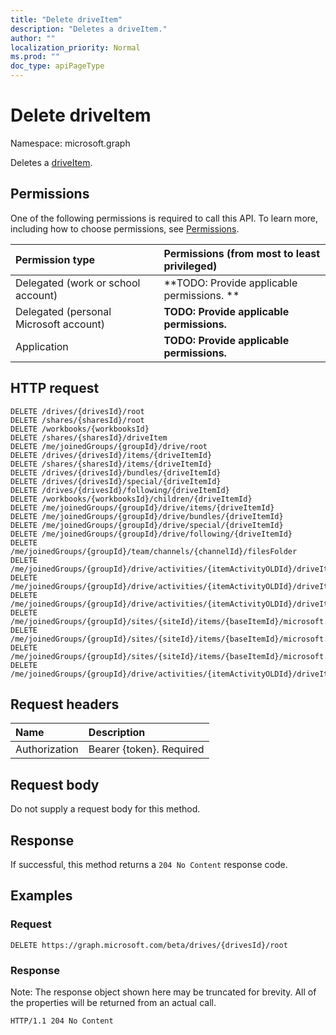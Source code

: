 ```yaml
---
title: "Delete driveItem"
description: "Deletes a driveItem."
author: ""
localization_priority: Normal
ms.prod: ""
doc_type: apiPageType
---
```


# Delete driveItem

Namespace: microsoft.graph

Deletes a [driveItem](../resources/driveitem.md).

## Permissions
One of the following permissions is required to call this API. To learn more, including how to choose permissions, see [Permissions](/concepts/permissions-reference.md).

|Permission type|Permissions (from most to least privileged)|
|:---|:---|
|Delegated (work or school account)|**TODO: Provide applicable permissions. **|
|Delegated (personal Microsoft account)|**TODO: Provide applicable permissions.**|
|Application|**TODO: Provide applicable permissions.**|

## HTTP request
<!-- {
  "blockType": "ignored"
}
-->
``` http
DELETE /drives/{drivesId}/root
DELETE /shares/{sharesId}/root
DELETE /workbooks/{workbooksId}
DELETE /shares/{sharesId}/driveItem
DELETE /me/joinedGroups/{groupId}/drive/root
DELETE /drives/{drivesId}/items/{driveItemId}
DELETE /shares/{sharesId}/items/{driveItemId}
DELETE /drives/{drivesId}/bundles/{driveItemId}
DELETE /drives/{drivesId}/special/{driveItemId}
DELETE /drives/{drivesId}/following/{driveItemId}
DELETE /workbooks/{workbooksId}/children/{driveItemId}
DELETE /me/joinedGroups/{groupId}/drive/items/{driveItemId}
DELETE /me/joinedGroups/{groupId}/drive/bundles/{driveItemId}
DELETE /me/joinedGroups/{groupId}/drive/special/{driveItemId}
DELETE /me/joinedGroups/{groupId}/drive/following/{driveItemId}
DELETE /me/joinedGroups/{groupId}/team/channels/{channelId}/filesFolder
DELETE /me/joinedGroups/{groupId}/drive/activities/{itemActivityOLDId}/driveItem
DELETE /me/joinedGroups/{groupId}/drive/activities/{itemActivityOLDId}/driveItem/listItem/driveItem
DELETE /me/joinedGroups/{groupId}/drive/activities/{itemActivityOLDId}/driveItem/children/{driveItemId}
DELETE /me/joinedGroups/{groupId}/sites/{siteId}/items/{baseItemId}/microsoft.graph.sharedDriveItem/root
DELETE /me/joinedGroups/{groupId}/sites/{siteId}/items/{baseItemId}/microsoft.graph.sharedDriveItem/driveItem
DELETE /me/joinedGroups/{groupId}/sites/{siteId}/items/{baseItemId}/microsoft.graph.sharedDriveItem/items/{driveItemId}
DELETE /me/joinedGroups/{groupId}/drive/activities/{itemActivityOLDId}/driveItem/analytics/itemActivityStats/{itemActivityStatId}/activities/{itemActivityId}/driveItem
```

## Request headers
|Name|Description|
|:---|:---|
|Authorization|Bearer {token}. Required|

## Request body
Do not supply a request body for this method.

## Response
If successful, this method returns a `204 No Content` response code.

## Examples

### Request
<!-- {
  "blockType": "request",
  "name": "delete_driveitem"
}
-->
``` http
DELETE https://graph.microsoft.com/beta/drives/{drivesId}/root
```

### Response
Note: The response object shown here may be truncated for brevity. All of the properties will be returned from an actual call.
<!-- {
  "blockType": "response",
  "truncated": true
}
-->
``` http
HTTP/1.1 204 No Content
```

